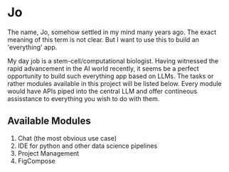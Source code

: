 # Jo

The name, Jo, somehow settled in my mind many years ago. The exact meaning of this term is not clear. But I want to use this to build an 'everything' app. 

My day job is a stem-cell/computational biologist. Having witnessed the rapid advancement in the AI world recently, it seems be a perfect opportunity to build such everything app based on LLMs. The tasks or rather modules available in this project will be listed below. Every module would have APIs piped into the central LLM and offer contineous assisstance to everything you wish to do with them. 

## Available Modules
1. Chat (the most obvious use case)
2. IDE for python and other data science pipelines
3. Project Management
4. FigCompose
